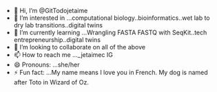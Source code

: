 - 👋 Hi, I’m @GitTodojetaime
- 👀 I’m interested in ...computational biology..bioinformatics..wet lab to dry lab transitions..digital twins
- 🌱 I’m currently learning ...Wrangling FASTA FASTQ with SeqKit..tech entrepreneurship..digital twins
- 💞️ I’m looking to collaborate on all of the above
- 📫 How to reach me ..._jetaimec IG
- 😄 Pronouns: ...she/her
- ⚡ Fun fact: ...My name means I love you in French. My dog is named after Toto in Wizard of Oz.

<!---
GitTodojetaime/GitTodojetaime is a ✨ special ✨ repository because its `README.md` (this file) appears on your GitHub profile.
You can click the Preview link to take a look at your changes.
--->
